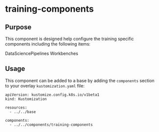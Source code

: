 # training-components

## Purpose
This component is designed help configure the training specific components including the following items:

DataSciencePipelines
Workbenches

## Usage

This component can be added to a base by adding the `components` section to your overlay `kustomization.yaml` file:

```
apiVersion: kustomize.config.k8s.io/v1beta1
kind: Kustomization

resources:
  - ../../base

components:
  - ../../components/training-components
```
